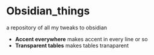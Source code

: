 # Obsidian_things
a repository of all my tweaks to obsidian

- **Accent everywhere** makes accent in every line or so
- **Transparent tables** makes tables tranaparent 
